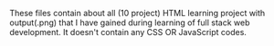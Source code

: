 These files contain about all (10 project) HTML learning project with output(.png) that I have gained during learning of full stack web development. It doesn't contain any CSS OR JavaScript codes.
